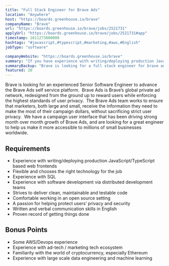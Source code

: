 ```yaml
---
title: "Full Stack Engineer for Brave Ads"
location: "Anywhere"
host: "https://boards.greenhouse.io/brave"
companyName: "Brave"
url: "https://boards.greenhouse.io/brave/jobs/2521731"
applyUrl: "https://boards.greenhouse.io/brave/jobs/2521731#app"
timestamp: 1611273600000
hashtags: "#javascript,#typescript,#marketing,#aws,#English"
jobType: "software"

companyWebsite: "https://boards.greenhouse.io/brave"
summary: "If you have experience with writing/deploying production JavaScript/TypeScript based web frontends, Brave has a job opening for a full stack engineer for brave ads"
summaryBackup: "Brave is looking for a full stack engineer for brave ads that has experience in: #javascript, #typescript, #marketing."
featured: 20
---
```


Brave is looking for an experienced Senior Software Engineer to advance the Brave Ads self service platform.  Brave Ads is Brave’s global private ad network, redesigned from the ground up to reward users while enforcing the highest standards of user privacy.  The Brave Ads team works to ensure that marketers, both large and small, receive the information they need to make the most of their campaign dollars, without sacrificing strict user privacy.  We have a campaign user interface that has been driving strong month over month growth of Brave Ads, and are looking for a great engineer to help us make it more accessible to millions of small businesses worldwide.

## Requirements

*   Experience with writing/deploying production JavaScript/TypeScript based web frontends
*   Flexible and chooses the right technology for the job
*   Experience with SQL
*   Experience with software development via distributed development teams
*   Strives to deliver clean, maintainable and testable code
*   Comfortable working in an open source setting
*   A passion for helping protect users’ privacy and security
*   Written and verbal communication skills in English
*   Proven record of getting things done

## Bonus Points

*   Some AWS/Devops experience
*   Experience with ad-tech / marketing tech ecosystem
*   Familiarity with the world of cryptocurrency, especially Ethereum
*   Experience with large scale data engineering and machine learning
